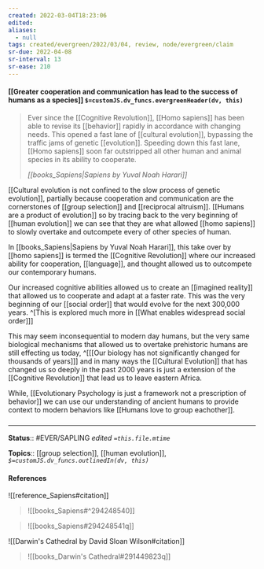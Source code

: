 ```yaml
---
created: 2022-03-04T18:23:06 
edited: 
aliases:
  - null
tags: created/evergreen/2022/03/04, review, node/evergreen/claim
sr-due: 2022-04-08
sr-interval: 13
sr-ease: 210
---
```


#### [[Greater cooperation and communication has lead to the success of humans as a species]] `$=customJS.dv_funcs.evergreenHeader(dv, this)`

> Ever since the [[Cognitive Revolution]], [[Homo sapiens]] has been able to revise its [[behavior]] rapidly in accordance with changing needs. This opened a fast lane of [[cultural evolution]], bypassing the traffic jams of genetic [[evolution]]. Speeding down this fast lane, [[Homo sapiens]] soon far outstripped all other human and animal species in its ability to cooperate. 
>
> <cite>[[books_Sapiens|Sapiens by Yuval Noah Harari]]</cite>

[[Cultural evolution is not confined to the slow process of genetic evolution]], partially because 
cooperation and communication are the cornerstones of [[group selection]] and [[reciprocal altruism]].
[[Humans are a product of evolution]] so
by tracing back to the very beginning of [[human evolution]] 
we can see that they are what allowed [[homo sapiens]] 
to slowly overtake and outcompete every of other species of human. 

In [[books_Sapiens|Sapiens by Yuval Noah Harari]], this take over by [[homo sapiens]] is termed the [[Cognitive Revolution]] where our increased ability for cooperation, [[language]], and thought allowed us to outcompete our contemporary humans.

Our increased cognitive abilities allowed us to create an [[imagined reality]] that allowed us to cooperate and adapt at a faster rate.
This was the very beginning of our [[social order]] that would evolve for the next 300,000 years.
^[This is explored much more in [[What enables widespread social order]]]

This may seem inconsequential to modern day humans, but the very same biological mechanisms that allowed us to overtake prehistoric humans are still effecting us today,
^[[[Our biology has not significantly changed for thousands of years]]]
and in many ways the [[Cultural Evolution]] that has changed us so deeply in the past 2000 years is just a extension of the [[Cognitive Revolution]] that lead us to leave eastern Africa.

While, [[Evolutionary Psychology is just a framework not a prescription of behavior]] 
we can use our understanding of ancient humans to provide context to modern behaviors
like [[Humans love to group eachother]].


### <hr class="footnote"/>

**Status**:: #EVER/SAPLING 
*edited `=this.file.mtime`*

**Topics**:: [[group selection]], [[human evolution]], 
*`$=customJS.dv_funcs.outlinedIn(dv, this)`*

#### References

![[reference_Sapiens#citation]]

> ![[books_Sapiens#^294248540]]

> ![[books_Sapiens#294248541q]]

![[Darwin's Cathedral by David Sloan Wilson#citation]]
> ![[books_Darwin's Cathedral#291449823q]]
